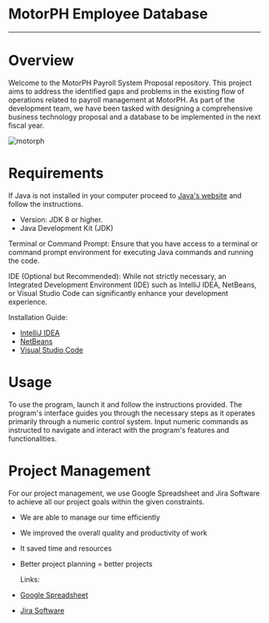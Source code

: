# MotorPH Employee Database
---
# Overview

Welcome to the MotorPH Payroll System Proposal repository. This project aims to address the identified gaps and problems in the existing flow of operations related to payroll management at MotorPH. As part of the development team, we have been tasked with designing a comprehensive business technology proposal and a database to be implemented in the next fiscal year.

![motorph](https://github.com/eliakimset/MO-IT101-Group-2/assets/162069953/f4fe341e-1160-4e78-bd46-c7ba80093b35)

# Requirements
If Java is not installed in your computer proceed to [Java's website](https://www.oracle.com/ph/java/technologies/downloads/#java21) and follow the instructions.
- Version: JDK 8 or higher.
- Java Development Kit (JDK)

Terminal or Command Prompt:
Ensure that you have access to a terminal or command prompt environment for executing Java commands and running the code.


IDE (Optional but Recommended):
While not strictly necessary, an Integrated Development Environment (IDE) such as IntelliJ IDEA, NetBeans, or Visual Studio Code can significantly enhance your development experience.


Installation Guide:
- [IntelliJ IDEA](https://www.jetbrains.com/idea/download/?section=windows)
- [NetBeans](https://netbeans.apache.org/front/main/download/nb21/)
- [Visual Studio Code](https://code.visualstudio.com/download)

# Usage
To use the program, launch it and follow the instructions provided. The program's interface guides you through the necessary steps as it operates primarily through a numeric control system. Input numeric commands as instructed to navigate and interact with the program's features and functionalities.

# Project Management
For our project management, we use Google Spreadsheet and Jira Software to achieve all our project goals within the given constraints. 
- We are able to manage our time efficiently
- We improved  the overall quality and productivity of work
- It saved time and resources
- Better project planning = better projects

  Links:
- [Google Spreadsheet](https://docs.google.com/spreadsheets/d/1hveaIo_RQaeWB975ikwjrxHinlu2gHpBqsrP3sTJHco/edit#gid=1584572912)
- [Jira Software](https://motorph.atlassian.net/jira/software/projects/KAN/boards/1)
